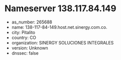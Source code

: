# Nameserver 138.117.84.149

* as_number: 265688
* name: 138-117-84-149.host.net.sinergy.com.co.
* city: Pitalito
* country: CO
* organization: SINERGY SOLUCIONES INTEGRALES
* version: Unknown
* dnssec: false
